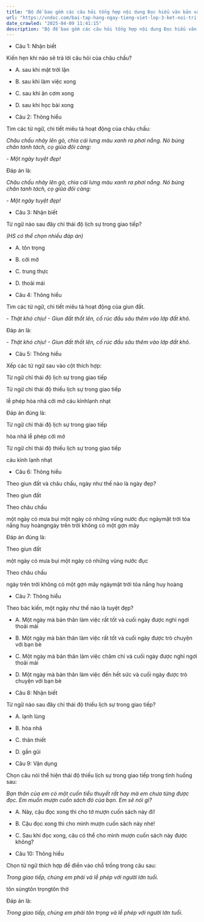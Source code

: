 ```yaml
---
title: "Bộ đề bao gồm các câu hỏi tổng hợp nội dung Đọc hiểu văn bản và Luyện từ và câu được học ở Tuần 26 trong chương trình Tiếng Việt lớp 3 Tập 2 Kết nối tri thức."
url: "https://vndoc.com/bai-tap-hang-ngay-tieng-viet-lop-3-ket-noi-tri-thuc-tuan-26-thu-3-337048"
date_crawled: "2025-04-09 11:41:15"
description: "Bộ đề bao gồm các câu hỏi tổng hợp nội dung Đọc hiểu văn bản và Luyện từ và câu được học ở Tuần 26 trong chương trình Tiếng Việt lớp 3 Tập 2 Kết nối tri thức."
---
```


* Câu 1:  Nhận biết

Kiến hẹn khi nào sẽ trả lời câu hỏi của châu chấu?

  * A. sau khi mặt trời lặn 
  * B. sau khi làm việc xong 
  * C. sau khi ăn cơm xong 
  * D. sau khi học bài xong 



* Câu 2:  Thông hiểu

Tìm các từ ngữ, chi tiết miêu tả hoạt động của châu chấu:

_Châu chấu nhảy lên gò, chìa cái lưng màu xanh ra phơi nắng. Nó búng chân tanh tách, cọ giũa đôi càng:_

_- Một ngày tuyệt đẹp!_

Đáp án là:

_Châu chấu nhảy lên gò, chìa cái lưng màu xanh ra phơi nắng. Nó búng chân tanh tách, cọ giũa đôi càng:_

_- Một ngày tuyệt đẹp!_

* Câu 3:  Nhận biết

Từ ngữ nào sau đây chỉ thái độ lịch sự trong giao tiếp?

_(HS có thể chọn nhiều đáp án)_

  * A. tôn trọng 
  * B. cởi mở 
  * C. trung thực 
  * D. thoải mái 



* Câu 4:  Thông hiểu

Tìm các từ ngữ, chi tiết miêu tả hoạt động của giun đất.

_- Thật khó chịu! - Giun đất thốt lên, cố rúc đầu sâu thêm vào lớp đất khô._

Đáp án là:

_- Thật khó chịu! - Giun đất thốt lên, cố rúc đầu sâu thêm vào lớp đất khô._

* Câu 5:  Thông hiểu

Xếp các từ ngữ sau vào cột thích hợp:

Từ ngữ chỉ thái độ lịch sự trong giao tiếp

Từ ngữ chỉ thái độ thiếu lịch sự trong giao tiếp

lễ phép hòa nhã cởi mở cáu kỉnhlạnh nhạt

Đáp án đúng là:

Từ ngữ chỉ thái độ lịch sự trong giao tiếp

hòa nhã lễ phép cởi mở

Từ ngữ chỉ thái độ thiếu lịch sự trong giao tiếp

cáu kỉnh lạnh nhạt

* Câu 6:  Thông hiểu

Theo giun đất và châu chấu, ngày như thế nào là ngày đẹp?

Theo giun đất

Theo châu chấu

một ngày có mưa bụi một ngày có những vũng nước đục ngàymặt trời tỏa nắng huy hoàngngày trên trời không có một gợn mây

Đáp án đúng là:

Theo giun đất

một ngày có mưa bụi một ngày có những vũng nước đục

Theo châu chấu

ngày trên trời không có một gợn mây ngàymặt trời tỏa nắng huy hoàng

* Câu 7:  Thông hiểu

Theo bác kiến, một ngày như thế nào là tuyệt đẹp?

  * A. Một ngày mà bản thân làm việc rất tốt và cuối ngày được nghỉ ngơi thoải mái 
  * B. Một ngày mà bản thân làm việc rất tốt và cuối ngày được trò chuyện với bạn bè 
  * C. Một ngày mà bản thân làm việc chăm chỉ và cuối ngày được nghỉ ngơi thoải mái 
  * D. Một ngày mà bản thân làm việc đến hết sức và cuối ngày được trò chuyện với bạn bè 



* Câu 8:  Nhận biết

Từ ngữ nào sau đây chỉ thái độ thiếu lịch sự trong giao tiếp?

  * A. lạnh lùng 
  * B. hòa nhã 
  * C. thân thiết 
  * D. gần gũi 



* Câu 9:  Vận dụng

Chọn câu nói thể hiện thái độ thiếu lịch sự trong giao tiếp trong tình huống sau:

_Bạn thân của em có một cuốn tiểu thuyết rất hay mà em chưa từng được đọc. Em muốn mượn cuốn sách đó của bạn. Em sẽ nói gì?_

  * A. Này, cậu đọc xong thì cho tớ mượn cuốn sách này đi! 
  * B. Cậu đọc xong thì cho mình mượn cuốn sách này nhé! 
  * C. Sau khi đọc xong, câu có thể cho mình mượn cuốn sách này được không? 



* Câu 10:  Thông hiểu

Chọn từ ngữ thích hợp để điền vào chỗ trống trong câu sau:

_Trong giao tiếp, chúng em phải và lễ phép với người lớn tuổi._

tôn sùngtôn trọngtôn thờ

Đáp án là:

_Trong giao tiếp, chúng em phải tôn trọng và lễ phép với người lớn tuổi._
